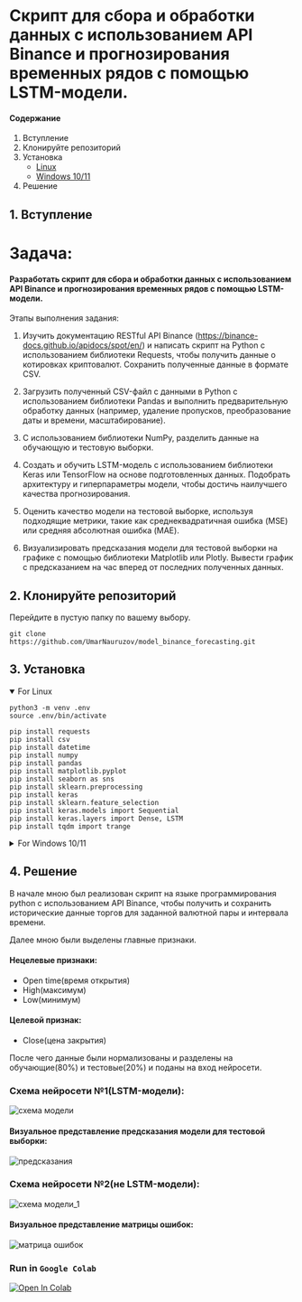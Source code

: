 # Cкрипт для сбора и обработки данных с использованием API Binance и прогнозирования временных рядов с помощью LSTM-модели.

#### Содержание
1. Вступление
2. Клонируйте репозиторий
3. Установка
    - [Linux](#3-Установка)
    - [Windows 10/11](#3-Установка) 
4. Решение

## 1. Вступление

# Задача:
#### Разработать скрипт для сбора и обработки данных с использованием API Binance и прогнозирования временных рядов с помощью LSTM-модели.

Этапы выполнения задания:

1. Изучить документацию RESTful API Binance (https://binance-docs.github.io/apidocs/spot/en/) и написать скрипт на Python с использованием библиотеки Requests, чтобы получить данные о котировках криптовалют. Сохранить полученные данные в формате CSV.

2. Загрузить полученный CSV-файл с данными в Python с использованием библиотеки Pandas и выполнить предварительную обработку данных (например, удаление пропусков, преобразование даты и времени, масштабирование).

3. С использованием библиотеки NumPy, разделить данные на обучающую и тестовую выборки.

4. Создать и обучить LSTM-модель с использованием библиотеки Keras или TensorFlow на основе подготовленных данных. Подобрать архитектуру и гиперпараметры модели, чтобы достичь наилучшего качества прогнозирования.

5. Оценить качество модели на тестовой выборке, используя подходящие метрики, такие как среднеквадратичная ошибка (MSE) или средняя абсолютная ошибка (MAE).

6. Визуализировать предсказания модели для тестовой выборки на графике с помощью библиотеки Matplotlib или Plotly. Вывести график с предсказанием на час вперед от последних полученных данных.



## 2. Клонируйте репозиторий

Перейдите в пустую папку по вашему выбору.

```git clone https://github.com/UmarNauruzov/model_binance_forecasting.git```


## 3. Установка
<details open>
<summary>For Linux</summary>

```shell
python3 -m venv .env
source .env/bin/activate

pip install requests
pip install csv
pip install datetime 
pip install numpy
pip install pandas 
pip install matplotlib.pyplot
pip install seaborn as sns
pip install sklearn.preprocessing 
pip install keras
pip install sklearn.feature_selection
pip install keras.models import Sequential
pip install keras.layers import Dense, LSTM
pip install tqdm import trange
```
</details>

<details>
<summary> For Windows 10/11</summary>

```shell
python -m venv .env
.env\Scripts\activate

pip install requests
pip install csv
pip install datetime 
pip install numpy
pip install pandas 
pip install matplotlib.pyplot
pip install seaborn as sns
pip install sklearn.preprocessing 
pip install keras
pip install sklearn.feature_selection
pip install keras.models import Sequential
pip install keras.layers import Dense, LSTM
pip install tqdm import trange
```
</details>

## 4. Решение

В начале мною был реализован скрипт на языке программирования python c использованием API Binance, чтобы получить и сохранить исторические данные торгов для заданной валютной пары и интервала времени.

Далее мною были выделены главные признаки.

#### Нецелевые признаки:
* Open time(время открытия)
* High(максимум)
* Low(минимум)

#### Целевой признак:
* Close(цена закрытия)

После чего данные были нормализованы и разделены на обучающие(80%) и тестовые(20%) и поданы на вход нейросети.

### Схема нейросети №1(LSTM-модели):

![схема модели](https://github.com/UmarNauruzov/model_binance_forecasting/blob/main/model.png)

#### Визуальное представление предсказания модели для тестовой выборки:

![предсказания](https://github.com/UmarNauruzov/model_binance_forecasting/blob/main/model_predict.png)

### Схема нейросети №2(не LSTM-модели):

![схема модели_1](https://github.com/UmarNauruzov/model_binance_forecasting/blob/main/схема_нейросети_1.png)

#### Визуальное представление матрицы ошибок:

![матрица ошибок](https://github.com/UmarNauruzov/model_binance_forecasting/blob/main/матрица_ошибок.png)


### Run in `Google Colab`

 <a href="https://colab.research.google.com/drive/1Zkn6i85-MKLNL-ijVe_QQId1ymvDzSUN?usp=sharing"><img src="https://colab.research.google.com/assets/colab-badge.svg" alt="Open In Colab"></a>
